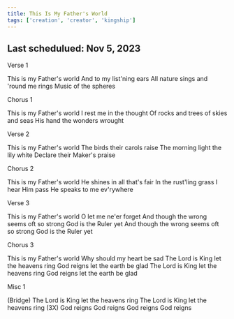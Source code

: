 ```yaml
---
title: This Is My Father's World
tags: ['creation', 'creator', 'kingship']
---
```


## Last schedulued: Nov 5, 2023          

Verse 1

This is my Father's world
And to my list'ning ears
All nature sings and 'round me rings
Music of the spheres

Chorus 1

This is my Father's world
I rest me in the thought
Of rocks and trees of skies and seas
His hand the wonders wrought

Verse 2

This is my Father's world
The birds their carols raise
The morning light the lily white
Declare their Maker's praise

Chorus 2

This is my Father's world
He shines in all that's fair
In the rust'ling grass I hear Him pass
He speaks to me ev'rywhere

Verse 3

This is my Father's world
O let me ne'er forget
And though the wrong seems oft so strong
God is the Ruler yet
And though the wrong seems oft so strong
God is the Ruler yet

Chorus 3

This is my Father's world
Why should my heart be sad
The Lord is King let the heavens ring
God reigns let the earth be glad
The Lord is King let the heavens ring
God reigns let the earth be glad

Misc 1

(Bridge)
The Lord is King let the heavens ring
The Lord is King let the heavens ring (3X)
God reigns
God reigns
God reigns
God reigns

